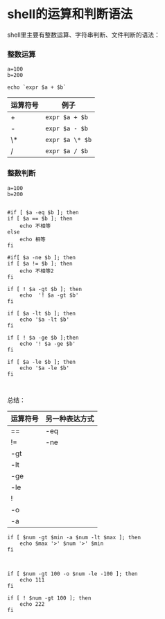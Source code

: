 # shell的运算和判断语法

shell里主要有整数运算、字符串判断、文件判断的语法：

### 整数运算

```
a=100
b=200

echo `expr $a + $b`
```

运算符号  |  例子
----------  |  ----------
+  |  `expr $a + $b`
-  |  `expr $a - $b`
\\*  |  `expr $a \* $b`
/  | `expr $a / $b`


### 整数判断

```
a=100
b=200


#if [ $a -eq $b ]; then
if [ $a == $b ]; then
	echo 不相等
else
	echo 相等
fi

#if[ $a -ne $b ]; then
if [ $a != $b ]; then
	echo 不相等2
fi

if [ ! $a -gt $b ]; then
	echo  '! $a -gt $b'
fi

if [ $a -lt $b ]; then
	echo '$a -lt $b'
fi

if [ ! $a -ge $b ];then
	echo '! $a -ge $b'
fi

if [ $a -le $b ]; then
	echo '$a -le $b'
fi



```

总结：

运算符号  |  另一种表达方式
----------  |  ----------
==  |  -eq
!=  |  -ne
-gt  |  
-lt  | 
-ge  | 
-le  | 
! |
-o |
-a |



```
if [ $num -gt $min -a $num -lt $max ]; then
	echo $max '>' $num '>' $min 
fi



if [ $num -gt 100 -o $num -le -100 ]; then
	echo 111
fi

if [ ! $num -gt 100 ]; then 
	echo 222
fi

```
